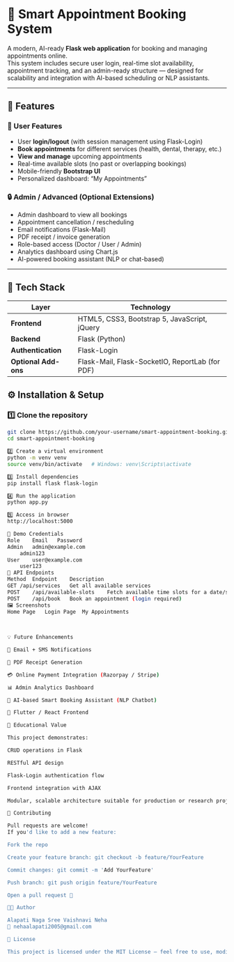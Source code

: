 
# 🏥 Smart Appointment Booking System

A modern, AI-ready **Flask web application** for booking and managing appointments online.  
This system includes secure user login, real-time slot availability, appointment tracking, and an admin-ready structure — designed for scalability and integration with AI-based scheduling or NLP assistants.

---

## 🚀 Features

### 👤 User Features
- User **login/logout** (with session management using Flask-Login)
- **Book appointments** for different services (health, dental, therapy, etc.)
- **View and manage** upcoming appointments
- Real-time available slots (no past or overlapping bookings)
- Mobile-friendly **Bootstrap UI**
- Personalized dashboard: “My Appointments”

### 🔒 Admin / Advanced (Optional Extensions)
- Admin dashboard to view all bookings
- Appointment cancellation / rescheduling
- Email notifications (Flask-Mail)
- PDF receipt / invoice generation
- Role-based access (Doctor / User / Admin)
- Analytics dashboard using Chart.js
- AI-powered booking assistant (NLP or chat-based)

---

## 🧠 Tech Stack

| Layer | Technology |
|-------|-------------|
| **Frontend** | HTML5, CSS3, Bootstrap 5, JavaScript, jQuery |
| **Backend** | Flask (Python) |
| **Authentication** | Flask-Login |
| **Optional Add-ons** | Flask-Mail, Flask-SocketIO, ReportLab (for PDF) |






## ⚙️ Installation & Setup

### 1️⃣ Clone the repository
```bash
git clone https://github.com/your-username/smart-appointment-booking.git
cd smart-appointment-booking

2️⃣ Create a virtual environment
python -m venv venv
source venv/bin/activate   # Windows: venv\Scripts\activate

3️⃣ Install dependencies
pip install flask flask-login

4️⃣ Run the application
python app.py

5️⃣ Access in browser
http://localhost:5000

🔑 Demo Credentials
Role	Email	Password
Admin	admin@example.com
	admin123
User	user@example.com
	user123
🧩 API Endpoints
Method	Endpoint	Description
GET	/api/services	Get all available services
POST	/api/available-slots	Fetch available time slots for a date/service
POST	/api/book	Book an appointment (login required)
🖼️ Screenshots
Home Page	Login Page	My Appointments

	
	
💡 Future Enhancements

📧 Email + SMS Notifications

🧾 PDF Receipt Generation

💳 Online Payment Integration (Razorpay / Stripe)

📊 Admin Analytics Dashboard

🤖 AI-based Smart Booking Assistant (NLP Chatbot)

📱 Flutter / React Frontend

🧠 Educational Value

This project demonstrates:

CRUD operations in Flask

RESTful API design

Flask-Login authentication flow

Frontend integration with AJAX

Modular, scalable architecture suitable for production or research projects

🤝 Contributing

Pull requests are welcome!
If you'd like to add a new feature:

Fork the repo

Create your feature branch: git checkout -b feature/YourFeature

Commit changes: git commit -m 'Add YourFeature'

Push branch: git push origin feature/YourFeature

Open a pull request 🚀

🧑‍💻 Author

Alapati Naga Sree Vaishnavi Neha 
📧 nehaalapati2005@gmail.com

📝 License

This project is licensed under the MIT License — feel free to use, modify, and distribute it with attribution.
